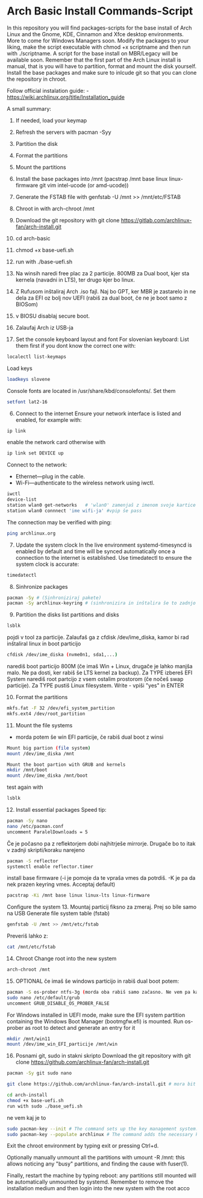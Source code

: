 # Arch Basic Install Commands-Script

In this repository you will find packages-scripts for the base install of Arch Linux and the Gnome, KDE, Cinnamon and Xfce desktop environments. More to come for Windows Managers soon.
Modify the packages to your liking, make the script executable with chmod +x scriptname and then run with ./scriptname.
A script for the base install on MBR/Legacy will be available soon.
Remember that the first part of the Arch Linux install is manual, that is you will have to partition, format and mount the disk yourself. Install the base packages and make sure to inlcude git so that you can clone the repository in chroot.

Follow official instalation guide: - https://wiki.archlinux.org/title/Installation_guide

A small summary:

1. If needed, load your keymap
2. Refresh the servers with pacman -Syy
3. Partition the disk
4. Format the partitions
5. Mount the partitions
6. Install the base packages into /mnt (pacstrap /mnt base linux linux-firmware git vim intel-ucode (or amd-ucode))
7. Generate the FSTAB file with genfstab -U /mnt >> /mnt/etc/FSTAB
8. Chroot in with arch-chroot /mnt
9. Download the git repository with git clone https://gitlab.com/archlinux-fan/arch-install.git
10. cd arch-basic
11. chmod +x base-uefi.sh
12. run with ./base-uefi.sh


1. Na winsih naredi free plac za 2 particije. 800MB za Dual boot, kjer sta kernela (navadni in LTS), ter drugo kjer bo linux.

2. Z Rufusom inštaliraj Arch .iso fajl. Naj bo GPT, ker MBR je zastarelo in ne dela za EFI oz bolj nov UEFI (rabiš za dual boot, če ne je boot samo z BIOSom)

3. v BIOSU disablaj secure boot.

4. Zalaufaj Arch iz USB-ja

5. Set the console keyboard layout and font
For slovenian keyboard:
List them first if you dont know the correct one with:
```Bash
localectl list-keymaps
```

Load keys
```Bash
loadkeys slovene
```

Console fonts are located in /usr/share/kbd/consolefonts/. Set them
```Bash
setfont lat2-16
```

6. Connect to the internet
Ensure your network interface is listed and enabled, for example with:
```Bash
ip link
```
enable the network card otherwise with 
```Bash
ip link set DEVICE up
```

Connect to the network:
- Ethernet—plug in the cable.
- Wi-Fi—authenticate to the wireless network using iwctl.
```Bash
iwctl
device-list
station wlan0 get-networks   # 'wlan0' zamenjaš z imenom svoje kartice 
station wlan0 connnect 'ime wifi-ja' #vpip še pass
```

The connection may be verified with ping:
```Bash
ping archlinux.org
```

7. Update the system clock
In the live environment systemd-timesyncd is enabled by default and time will be synced automatically once a connection to the internet is established.
Use timedatectl to ensure the system clock is accurate:
```Bash
timedatectl
```

8. Sinhronize packages
```Bash
pacman -Sy # (Sinhroniziraj pakete)
pacman -Sy archlinux-keyring # (sinhronizira in inštalira še to zadnjo verzijo, ampak najbrš je itak že na USB nova zadnja)
```


9. Partition the disks
list partitions and disks
```Bash
lsblk
```

pojdi v tool za particije. Zalaufaš ga z cfdisk /dev/ime_diska, kamor bi rad inštaliral linux in boot particijo
```Bash
cfdisk /dev/ime_diska (nvme0n1, sda1,...)
```

narediš boot particijo 800M (če imaš Win + Linux, drugače je lahko manjša malo. Ne pa dosti, ker rabiš še LTS kernel za backup). Za TYPE izbereš EFI System
narediš root partcijo z vsem ostalim prostorom (če nočeš swap particije). Za TYPE pustiš Linux filesystem.
Write - vpiši "yes" in ENTER

10. Format the partitions
```Bash
mkfs.fat -F 32 /dev/efi_system_partition
mkfs.ext4 /dev/root_partition
```

11. Mount the file systems
 + morda potem še win EFI particije, če rabiš dual boot z winsi
```Bash
Mount big partion (file system)
mount /dev/ime_diska /mnt

Mount the boot partion with GRUB and kernels
mkdir /mnt/boot
mount /dev/ime_diska /mnt/boot
```
test again with
```Bash
lsblk
```

12. Install essential packages
Speed tip:
```Bash
pacman -Sy nano
nano /etc/pacman.conf
uncomment ParalelDownloads = 5
```

Če je počasno pa z reflektorjem dobi najhitrješe mirrorje. Drugače bo to itak v zadnji skripti/koraku narejeno
```Bash
pacman -S reflector
systemctl enable reflector.timer
```

install base firmware (-i je pomoje da te vpraša vmes da potrdiš. -K je pa da nek prazen keyring vmes. Acceptaj default)
```Bash
pacstrap -Ki /mnt base linux linux-lts linux-firmware
```

Configure the system
13. Mountaj particij fiksno za zmeraj. Prej so bile samo na USB
Generate file system table (fstab)
```Bash
genfstab -U /mnt >> /mnt/etc/fstab
```
Preveriš lahko z:
```Bash
cat /mnt/etc/fstab
```


14. Chroot
Change root into the new system
```Bash
arch-chroot /mnt
```


15. OPTIONAL če imaš še windows particijo in rabiš dual boot potem:
```Bash
pacman -S os-prober ntfs-3g (morda oba rabiš samo začasno. Ne vem pa kaj je pol ko se kernel updata)
sudo nano /etc/default/grub
uncomment GRUB_DISABLE_OS_PROBER_FALSE
```
For Windows installed in UEFI mode, make sure the EFI system partition containing the Windows Boot Manager (bootmgfw.efi) is mounted. Run os-prober as root to detect and generate an entry for it
```Bash
mkdir /mnt/win11
mount /dev/ime_win_EFI_particije /mnt/win
```

16. Posnami git, sudo in stakni skripto
Download the git repository with git clone https://github.com/archlinux-fan/arch-install.git

```Bash
pacman -Sy git sudo nano
```

```Bash
git clone https://github.com/archlinux-fan/arch-install.git # mora bit public najbrš

cd arch-install
chmod +x base-uefi.sh
run with sudo ./base_uefi.sh
```

ne vem kaj je to
```Bash
sudo pacman-key --init # The command sets up the key management system.
sudo pacman-key --populate archlinux # The command adds the necessary keys to trust official Arch Linux packages
```


Exit the chroot environment by typing exit or pressing Ctrl+d.

Optionally manually unmount all the partitions with umount -R /mnt: this allows noticing any "busy" partitions, and finding the cause with fuser(1).

Finally, restart the machine by typing reboot: any partitions still mounted will be automatically unmounted by systemd. Remember to remove the installation medium and then login into the new system with the root acco



